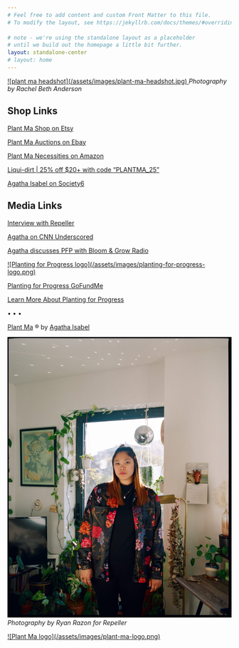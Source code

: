 ```yaml
---
# Feel free to add content and custom Front Matter to this file.
# To modify the layout, see https://jekyllrb.com/docs/themes/#overriding-theme-defaults

# note - we're using the standalone layout as a placeholder
# until we build out the homepage a little bit further.
layout: standalone-center
# layout: home
---
```

<a href="https://www.instagram.com/plant.ma" target="_blank">
  ![plant ma headshot](/assets/images/plant-ma-headshot.jpg)
</a>
<cite class="cite">Photography by Rachel Beth Anderson</cite>

<!-- ![logo](/assets/images/plant-ma-logo-small copy test.jpg) -->

## Shop Links

<!-- <a href="https://etsy.com/shop/PlantMaShop" target="_blank">
  ![logo](/assets/images/plant-ma-shop-logo.png)
</a> -->

<a href="https://etsy.com/shop/PlantMaShop" target="_blank">Plant Ma Shop on Etsy</a>

<a href="https://www.ebay.com/usr/plantmashop" target="_blank">Plant Ma Auctions on Ebay</a>

<a href="https://www.amazon.com/shop/plant.ma" target="_blank">Plant Ma Necessities on Amazon</a>

<a href="https://www.liquidirt.com" target="_blank">Liqui-dirt | 25% off $20+ with code “PLANTMA_25”</a>

<a href="https://society6.com/aisabel716" target="_blank">Agatha Isabel on Society6</a>

## Media Links

<a href="https://repeller.com/best-tips-for-keeping-pllants-alive" target="_blank">Interview with Repeller</a>

<a href="https://www.cnn.com/2020/07/27/cnn-underscored/how-to-take-care-of-plants/index.html" target="_blank">Agatha on CNN Underscored</a>

<a href="https://bloomandgrowradio.com/together" target="_blank">Agatha discusses PFP with Bloom & Grow Radio</a>

<a href="https://plantingforprogress.org" target="_blank">
  ![Planting for Progress logo](/assets/images/planting-for-progress-logo.png)
</a>

<a href="https://www.gofundme.com/f/planting-for-progress-donors" target="_blank">Planting for Progress GoFundMe</a>

<a href="https://plantingforprogress.org" target="_blank">Learn More About Planting for Progress</a>

•&nbsp;•&nbsp;•

<p><a href="https://www.instagram.com/plant.ma" target="_blank">Plant Ma</a> &reg; by <a href="https://www.linkedin.com/in/agathaisabel" target="_blank">Agatha Isabel</a></p>

![Plant Ma in her home](/assets/images/plant-ma-in-home.jpg)
<cite class="cite">Photography by Ryan Razon for Repeller</cite>

<a href="https://www.instagram.com/plant.ma" target="_blank">
  ![Plant Ma logo](/assets/images/plant-ma-logo.png)
</a>
